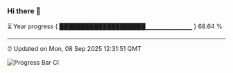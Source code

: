 ### Hi there 👋

⏳ Year progress { ████████████████████▁▁▁▁▁▁▁▁▁▁ } 68.64 %

---

⏰ Updated on Mon, 08 Sep 2025 12:31:51 GMT

![Progress Bar CI](https://github.com/liununu/liununu/workflows/Progress%20Bar%20CI/badge.svg)
